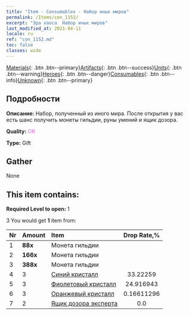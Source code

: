 ```yaml
---
title: "Item - Consumables - Набор иных миров"
permalink: /Items/con_1152/
excerpt: "Эра хаоса  Набор иных миров"
last_modified_at: 2021-04-11
locale: ru
ref: "con_1152.md"
toc: false
classes: wide
---
```

 [Materials](/ru/Items/){: .btn .btn--primary}[Artifacts](/ru/Items/Artifacts/){: .btn .btn--success}[Units](/ru/Items/Units/){: .btn .btn--warning}[Heroes](/ru/Items/Heroes/){: .btn .btn--danger}[Consumables](/ru/Items/Consumables/){: .btn .btn--info}[Unknown](/ru/Items/Unknown/){: .btn .btn--primary}

## Подробности
 **Описание:** Набор, полученный из иного мира. После открытия у вас есть шанс получить монеты гильдии, руны умений и ящик дозора.

 **Quality:** <span style="color: #DA70D6">OK</span>

 **Type:** Gift

## Gather

  None

## This item contains:

 **Required Level to open:** 1

 3 You would get **1** item  from:

  | Nr | Amount |     Item    | Drop Rate,% |
  |:---|:-------|:------------|:---------:|
  | 1 |  **88x** | Монета гильдии |  | 24.916943 | 
  | 2 |  **166x** | Монета гильдии |  | 16.611296 | 
  | 3 |  **388x** | Монета гильдии |  | 0.16611296 | 
  | 4 | 3 | [Синий кристалл](/ru/Items/con_716/) | 33.22259 | 
  | 5 | 3 | [Фиолетовый кристалл](/ru/Items/con_720/) | 24.916943 | 
  | 6 | 3 | [Оранжевый кристалл](/ru/Items/con_730/) | 0.16611296 | 
  | 7 | 2 | [Ящик дозора эксперта](/ru/Items/con_776/) | 0.0 | 
